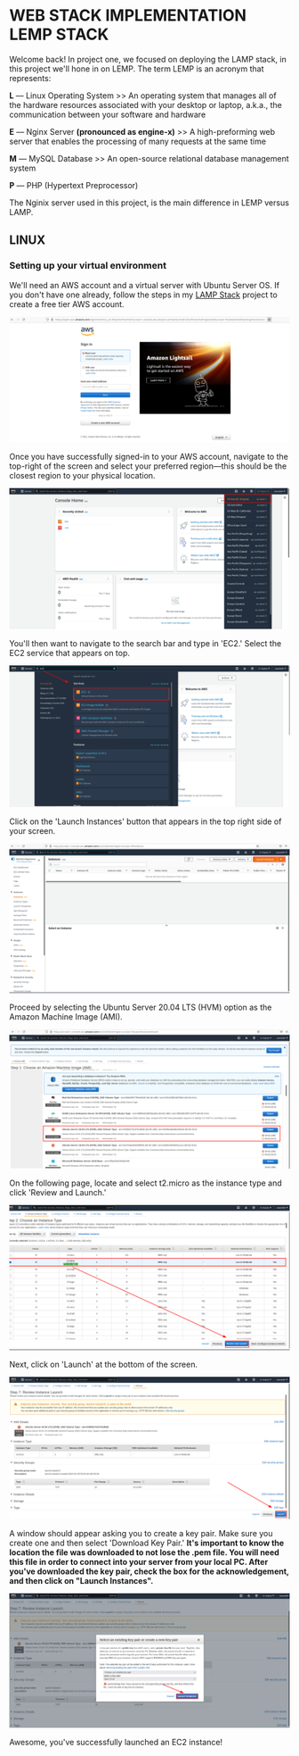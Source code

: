 # WEB STACK IMPLEMENTATION LEMP STACK

Welcome back! In project one, we focused on deploying the LAMP stack, in this project we'll hone in on LEMP. The term LEMP is an acronym that represents:

**L** –– Linux Operating System >> An operating system that manages all of the hardware resources associated with your desktop or laptop, a.k.a., the communication between your software and hardware

**E** –– Nginx Server **(pronounced as engine-x)** >> A high-preforming web server that enables the processing of many requests at the same time

**M** –– MySQL Database >> An open-source relational database management system

**P** –– PHP (Hypertext Preprocessor)

The Nginix server used in this project, is the main difference in LEMP versus LAMP.

## LINUX

### Setting up your virtual environment

We'll need an AWS account and a virtual server with Ubuntu Server OS. If you don't have one already, follow the steps in my [LAMP Stack](https://github.com/eakanbi80/web-stack-implementation-lamp) project to create a free tier AWS account.

![](./image2/image1new.png)

Once you have successfully signed-in to your AWS account, navigate to the top-right of the screen and select your preferred region––this should be the closest region to your physical location.

![](./image2/image2new.png)

You'll then want to navigate to the search bar and type in 'EC2.' Select the EC2 service that appears on top.

![](./image2/image3.png)

Click on the 'Launch Instances' button that appears in the top right side of your screen.

![](./image2/image4.png)

Proceed by selecting the Ubuntu Server 20.04 LTS (HVM) option as the Amazon Machine Image (AMI).

![](./image2/image5.png)


On the following page, locate and select t2.micro as the instance type and click 'Review and Launch.'

![](./image2/image6.png)

Next, click on 'Launch' at the bottom of the screen.

![](./image2/image7.png)

A window should appear asking you to create a key pair. Make sure you create one and then select 'Download Key Pair.' **It's important to know the location the file was downloaded to not lose the .pem file. You will need this file in order to connect into your server from your local PC. After you've downloaded the key pair, check the box for the acknowledgement, and then click on "Launch Instances".**

![](./image2/image8.png)

Awesome, you've successfully launched an EC2 instance!





